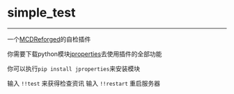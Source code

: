 # simple_test
-----
一个[MCDReforged](https://github.com/Fallen-Breath/MCDReforged)的自检插件

你需要下载python模块[jproperties](https://pypi.org/project/jproperties/)去使用插件的全部功能

你可以执行`pip install jproperties`来安装模块

输入 `!!test` 来获得检查资讯
输入 `!!restart` 重启服务器
